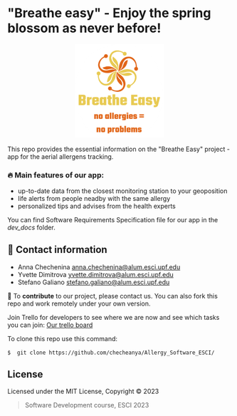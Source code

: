 # "Breathe easy" - Enjoy the spring blossom as never before!


<p align="center">
<img src="dev_docs/logo.png" alt="isolated"  width="200"/>
</p>

This repo provides the essential information on the "Breathe Easy" project - app for the aerial allergens tracking. 

### 🔥 Main features of our app:
* up-to-date data from the closest monitoring station to your geoposition
* life alerts from people neadby with the same allergy
* personalized tips and advises from the health experts


You can find Software Requirements Specification file for our app in the *dev_docs* folder. 

## 💬 Contact information

* Anna Chechenina [anna.chechenina@alum.esci.upf.edu](mailto:anna.chechenina@alum.esci.upf.edu?subject=[GitHub]%20Source%20Han%20Sans)
* Yvette Dimitrova [yvette.dimitrova@alum.esci.upf.edu](mailto:yvette.dimitrova@alum.esci.upf.edu?subject=[GitHub]%20Source%20Han%20Sans)
* Stefano Galiano [stefano.galiano@alum.esci.upf.edu](mailto:stefano.galiano@alum.esci.upf.edu?subject=[GitHub]%20Source%20Han%20Sans)

🚀  To **contribute** to our project, please contact us. 
You can also fork this repo and work remotely under your own version. 

Join Trello for developers to see where we are now and see which tasks you can join:
[Our trello board](https://trello.com/invite/breatheeasysoftware/ATTIb7b926fe43588cce678784fc0729d18cEE1334C9) 

To clone this repo use this command:

```console
$  git clone https://github.com/checheanya/Allergy_Software_ESCI/
```

## License

Licensed under the MIT License, Copyright © 2023

> Software Development course, ESCI 2023
